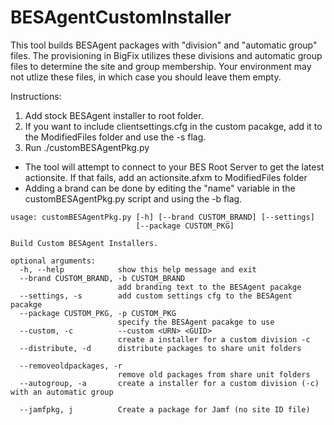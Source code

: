 # BESAgentCustomInstaller

This tool builds BESAgent packages with "division" and "automatic group" files. The provisioning in BigFix utilizes these divisions and automatic group files to determine the site and group membership.
Your environment may not utlize these files, in which case you should leave them empty.

Instructions: 

1. Add stock BESAgent installer to root folder.
1. If you want to include clientsettings.cfg in the custom pacakge, add it to the ModifiedFiles folder and use the -s flag.
1. Run ./customBESAgentPkg.py

* The tool will attempt to connect to your BES Root Server to get the latest actionsite. If that fails, add an actionsite.afxm to ModifiedFiles folder
* Adding a brand can be done by editing the "name" variable in the customBESAgentPkg.py script and using the -b flag.

~~~~
usage: customBESAgentPkg.py [-h] [--brand CUSTOM_BRAND] [--settings]
                            [--package CUSTOM_PKG]

Build Custom BESAgent Installers.

optional arguments:
  -h, --help            show this help message and exit
  --brand CUSTOM_BRAND, -b CUSTOM_BRAND
                        add branding text to the BESAgent pacakge
  --settings, -s        add custom settings cfg to the BESAgent pacakge
  --package CUSTOM_PKG, -p CUSTOM_PKG
                        specify the BESAgent pacakge to use
  --custom, -c          --custom <URN> <GUID>
                        create a installer for a custom division -c
  --distribute, -d      distribute packages to share unit folders
  
  --removeoldpackages, -r
                        remove old packages from share unit folders
  --autogroup, -a       create a installer for a custom division (-c) with an automatic group
  
  --jamfpkg, j          Create a package for Jamf (no site ID file)
~~~~ 
